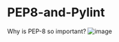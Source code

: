 # PEP8-and-Pylint

Why is PEP-8 so important?
![image](https://user-images.githubusercontent.com/44926849/208873886-d5c1c93f-4c79-4d65-a812-1e77d52bb3b4.png)
